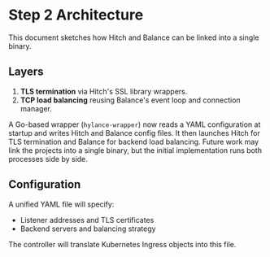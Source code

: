# Step 2 Architecture
This document sketches how Hitch and Balance can be linked into a single binary.

## Layers
1. **TLS termination** via Hitch's SSL library wrappers.
2. **TCP load balancing** reusing Balance's event loop and connection manager.

A Go-based wrapper (`hylance-wrapper`) now reads a YAML configuration at
startup and writes Hitch and Balance config files. It then launches Hitch for
TLS termination and Balance for backend load balancing. Future work may link
the projects into a single binary, but the initial implementation runs both
processes side by side.

## Configuration
A unified YAML file will specify:
- Listener addresses and TLS certificates
- Backend servers and balancing strategy

The controller will translate Kubernetes Ingress objects into this file.
